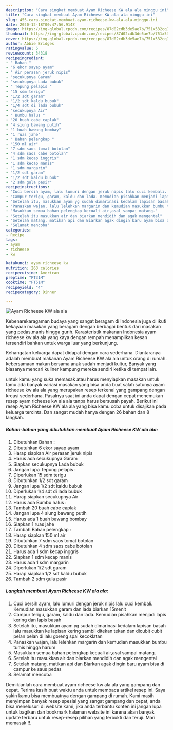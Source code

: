 ```yaml
---
description: "Cara singkat membuat Ayam Richeese KW ala ala minggu ini"
title: "Cara singkat membuat Ayam Richeese KW ala ala minggu ini"
slug: 455-cara-singkat-membuat-ayam-richeese-kw-ala-ala-minggu-ini
date: 2020-12-18T00:47:56.914Z
image: https://img-global.cpcdn.com/recipes/87d02cdb3de5ae7b/751x532cq70/ayam-richeese-kw-ala-ala-foto-resep-utama.jpg
thumbnail: https://img-global.cpcdn.com/recipes/87d02cdb3de5ae7b/751x532cq70/ayam-richeese-kw-ala-ala-foto-resep-utama.jpg
cover: https://img-global.cpcdn.com/recipes/87d02cdb3de5ae7b/751x532cq70/ayam-richeese-kw-ala-ala-foto-resep-utama.jpg
author: Abbie Bridges
ratingvalue: 5
reviewcount: 34318
recipeingredient:
- " Bahan "
- "6 ekor sayap ayam"
- " Air perasan jeruk nipis"
- "secukupnya Garam"
- "secukupnya Lada bubuk"
- " Tepung pelapis "
- "15 sdm terigu"
- "1/2 sdt garam"
- "1/2 sdt kaldu bubuk"
- "1/4 sdt di lada bubuk"
- "secukupnya Air"
- " Bumbu halus "
- "20 buah cabe caplak"
- "4 siung bawang putih"
- "1 buah bawang bombay"
- "1 ruas jahe"
- " Bahan pelengkap "
- "150 ml air"
- "7 sdm saos tomat botolan"
- "4 sdm saos cabe botolan"
- "1 sdm kecap inggris"
- "1 sdm kecap manis"
- "1 sdm margarin"
- "1/2 sdt garam"
- "1/2 sdt kaldu bubuk"
- "2 sdm gula pasir"
recipeinstructions:
- "Cuci bersih ayam, lalu lumuri dengan jeruk nipis lalu cuci kembali. Kemudian masukkan garam dan lada biarkan 15menit"
- "Campur terigu, garam, kaldu dan lada. Kemudian pisahkan menjadi lapis kering dan lapis basah"
- "Setelah itu, masukkan ayam yg sudah dimarinasi kedalam lapisan basah lalu masukkan ke lapisan kering sambil ditekan tekan dan dicubit cubit pelan pelan di lalu goreng spai kecoklatan"
- "Panaskan wajan, lalu lelehkan margarin dan kemudian masukkan bumbu tumis hingga harum"
- "Masukkan semua bahan pelengkap kecuali air,asal sampai matang."
- "Setelah itu masukkan air dan biarkan mendidih dan agak mengental"
- "Setelah matang, matikan api dan Biarkan agak dingin baru ayam bisa di campur ke saus pedas"
- "Selamat mencoba"
categories:
- Recipe
tags:
- ayam
- richeese
- kw

katakunci: ayam richeese kw 
nutrition: 263 calories
recipecuisine: American
preptime: "PT31M"
cooktime: "PT51M"
recipeyield: "4"
recipecategory: Dinner

---
```



![Ayam Richeese KW ala ala](https://img-global.cpcdn.com/recipes/87d02cdb3de5ae7b/751x532cq70/ayam-richeese-kw-ala-ala-foto-resep-utama.jpg)

Kebenarekaragaman budaya yang sangat beragam di Indonesia juga di ikuti kekayaan masakan yang beragam dengan berbagai bentuk dari masakan yang pedas,manis hingga gurih. Karasteristik makanan Indonesia ayam richeese kw ala ala yang kaya dengan rempah menampilkan kesan tersendiri bahkan untuk warga luar yang berkunjung.




Kehangatan keluarga dapat didapat dengan cara sederhana. Diantaranya adalah membuat makanan Ayam Richeese KW ala ala untuk orang di rumah. kebersamaan makan bersama anak sudah menjadi kultur, Banyak yang biasanya mencari kuliner kampung mereka sendiri ketika di tempat lain.

untuk kamu yang suka memasak atau harus menyiapkan masakan untuk tamu ada banyak variasi masakan yang bisa anda buat salah satunya ayam richeese kw ala ala yang merupakan resep terkenal yang gampang dengan kreasi sederhana. Pasalnya saat ini anda dapat dengan cepat menemukan resep ayam richeese kw ala ala tanpa harus bersusah payah.
Berikut ini resep Ayam Richeese KW ala ala yang bisa kamu coba untuk disajikan pada keluarga tercinta. Dan sangat mudah hanya dengan 26 bahan dan 8 langkah.


<!--inarticleads1-->

##### Bahan-bahan yang dibutuhkan membuat Ayam Richeese KW ala ala:

1. Dibutuhkan  Bahan :
1. Dibutuhkan 6 ekor sayap ayam
1. Harap siapkan  Air perasan jeruk nipis
1. Harus ada secukupnya Garam
1. Siapkan secukupnya Lada bubuk
1. Jangan lupa  Tepung pelapis :
1. Diperlukan 15 sdm terigu
1. Dibutuhkan 1/2 sdt garam
1. Jangan lupa 1/2 sdt kaldu bubuk
1. Diperlukan 1/4 sdt di lada bubuk
1. Harap siapkan secukupnya Air
1. Harus ada  Bumbu halus :
1. Tambah 20 buah cabe caplak
1. Jangan lupa 4 siung bawang putih
1. Harus ada 1 buah bawang bombay
1. Siapkan 1 ruas jahe
1. Tambah  Bahan pelengkap :
1. Harap siapkan 150 ml air
1. Dibutuhkan 7 sdm saos tomat botolan
1. Dibutuhkan 4 sdm saos cabe botolan
1. Harus ada 1 sdm kecap inggris
1. Siapkan 1 sdm kecap manis
1. Harus ada 1 sdm margarin
1. Diperlukan 1/2 sdt garam
1. Harap siapkan 1/2 sdt kaldu bubuk
1. Tambah 2 sdm gula pasir




<!--inarticleads2-->

##### Langkah membuat  Ayam Richeese KW ala ala:

1. Cuci bersih ayam, lalu lumuri dengan jeruk nipis lalu cuci kembali. Kemudian masukkan garam dan lada biarkan 15menit
1. Campur terigu, garam, kaldu dan lada. Kemudian pisahkan menjadi lapis kering dan lapis basah
1. Setelah itu, masukkan ayam yg sudah dimarinasi kedalam lapisan basah lalu masukkan ke lapisan kering sambil ditekan tekan dan dicubit cubit pelan pelan di lalu goreng spai kecoklatan
1. Panaskan wajan, lalu lelehkan margarin dan kemudian masukkan bumbu tumis hingga harum
1. Masukkan semua bahan pelengkap kecuali air,asal sampai matang.
1. Setelah itu masukkan air dan biarkan mendidih dan agak mengental
1. Setelah matang, matikan api dan Biarkan agak dingin baru ayam bisa di campur ke saus pedas
1. Selamat mencoba




Demikianlah cara membuat ayam richeese kw ala ala yang gampang dan cepat. Terima kasih buat waktu anda untuk membaca artikel resep ini. Saya yakin kamu bisa membuatnya dengan gampang di rumah. Kami masih menyimpan banyak resep spesial yang sangat gampang dan cepat, anda bisa menelusuri di website kami, jika anda terbantu konten ini jangan lupa untuk bagikan dan bookmark halaman website ini karena akan banyak update terbaru untuk resep-resep pilihan yang terbukti dan teruji. Mari memasak !!. 
